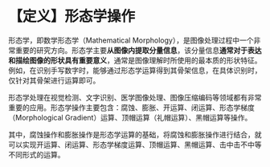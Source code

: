 # 【定义】形态学操作

形态学，即数学形态学（Mathematical Morphology），是图像处理过程中一个非常重要的研究方向。形态学主要**从图像内提取分量信息**，该分量信息**通常对于表达和描绘图像的形状具有重要意义**，通常是图像理解时所使用的最本质的形状特征。例如，在识别手写数字时，能够通过形态学运算得到其骨架信息，在具体识别时，仅针对其骨架进行运算即可。

形态学处理在视觉检测、文字识别、医学图像处理、图像压缩编码等领域都有非常重要的应用。形态学操作主要包含：腐蚀、膨胀、开运算、闭运算、形态学梯度（Morphological Gradient）运算、顶帽运算（礼帽运算）、黑帽运算等操作。

其中，腐蚀操作和膨胀操作是形态学运算的基础，将腐蚀和膨胀操作进行结合，就可以实现开运算、闭运算、形态学梯度运算、顶帽运算、黑帽运算、击中击不中等不同形式的运算。

